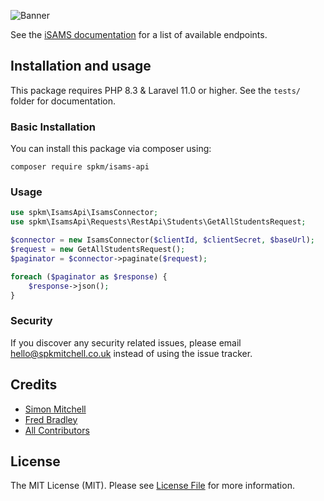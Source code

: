 ![Banner](https://banners.beyondco.de/iSAMS%20API.png?theme=dark&packageManager=composer+require&packageName=spkm%2Fisams-api&pattern=architect&style=style_2&description=&md=1&showWatermark=1&fontSize=100px&images=https%3A%2F%2Flaravel.com%2Fimg%2Flogomark.min.svg)

See the [iSAMS documentation](https://developerdemo.isams.cloud/Main/swagger/ui/index) for a list of available endpoints.

## Installation and usage
This package requires PHP 8.3 & Laravel 11.0 or higher. See the `tests/` folder for documentation.

### Basic Installation
You can install this package via composer using:
```
composer require spkm/isams-api
```

### Usage

```php
use spkm\IsamsApi\IsamsConnector;
use spkm\IsamsApi\Requests\RestApi\Students\GetAllStudentsRequest;

$connector = new IsamsConnector($clientId, $clientSecret, $baseUrl);
$request = new GetAllStudentsRequest();
$paginator = $connector->paginate($request);

foreach ($paginator as $response) {
    $response->json();
}
```

### Security

If you discover any security related issues, please email hello@spkmitchell.co.uk instead of using the issue tracker.

## Credits

- [Simon Mitchell](https://github.com/spkm)
- [Fred Bradley](https://github.com/fredbradley)
- [All Contributors](../../contributors)

## License

The MIT License (MIT). Please see [License File](LICENSE.md) for more information.
